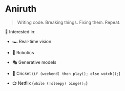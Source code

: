 # Aniruth
> Writing code. Breaking things. Fixing them. Repeat.  

📍 Interested in:  
- 🏎️ Real-time vision  
- 🤖 Robotics  
- 🎭 Generative models
  
- 🏏 Cricket (`if (weekend) then play(); else watch();`)  
- 📺 Netflix (`while (!sleepy) binge();`)  
